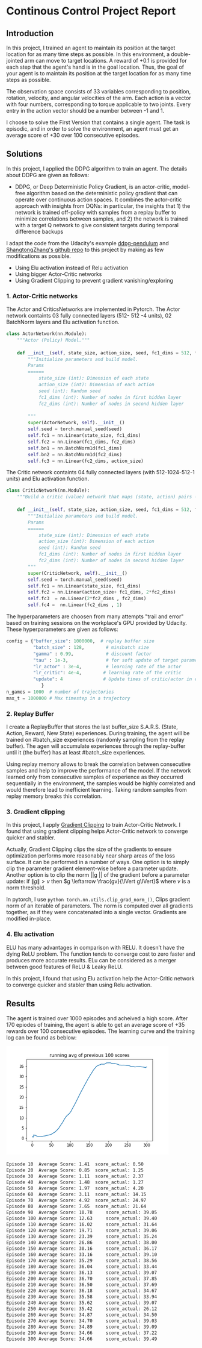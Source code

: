 # Continous Control Project Report

## Introduction

In this project, I trained an agent to maintain its position at the target location for as many time steps as possible. In this environment, a double-jointed arm can move to target locations. A reward of +0.1 is provided for each step that the agent's hand is in the goal location. Thus, the goal of your agent is to maintain its position at the target location for as many time steps as possible.

The observation space consists of 33 variables corresponding to position, rotation, velocity, and angular velocities of the arm. Each action is a vector with four numbers, corresponding to torque applicable to two joints. Every entry in the action vector should be a number between -1 and 1.

I choose to solve the First Version that contains a single agent. The task is episodic, and in order to solve the environment, an agent must get an average score of +30 over 100 consecutive episodes.

## Solutions
In this project, I applied the DDPG algorithm to train an agent. The details about DDPG are given as follows:
* DDPG, or Deep Deterministic Policy Gradient, is an actor-critic, model-free algorithm based on the deterministic policy gradient that can operate over continuous action spaces. It combines the actor-critic approach with insights from DQNs: in particular, the insights that 1) the network is trained off-policy with samples from a replay buffer to minimize correlations between samples, and 2) the network is trained with a target Q network to give consistent targets during temporal difference backups

I adapt the code from the Udacity's example [ddpg-pendulum](https://github.com/udacity/deep-reinforcement-learning/tree/master/ddpg-pendulum) and [ShangtongZhang's github repo](https://github.com/ShangtongZhang/reinforcement-learning-an-introduction) to this project by making as few modifications as possible.

- Using Elu activation instead of Relu activation
- Using bigger Actor-Critic networks
- Using Gradient Clipping to prevent gradient vanishing/exploring

### 1. Actor-Critic networks

The Actor and CriticsNetworks are implemented in Pytorch. The Actor network containts 03 fully connected layers (512- 512 -4 units), 02 BatchNorm layers and Elu activation function. 

```python
class ActorNetwork(nn.Module):
    """Actor (Policy) Model."""

    def __init__(self, state_size, action_size, seed, fc1_dims = 512, fc2_dims = 512):
        """Initialize parameters and build model.
        Params
        ======
            state_size (int): Dimension of each state
            action_size (int): Dimension of each action
            seed (int): Random seed
            fc1_dims (int): Number of nodes in first hidden layer
            fc2_dims (int): Number of nodes in second hidden layer            

        """
        super(ActorNetwork, self).__init__()
        self.seed = torch.manual_seed(seed)
        self.fc1 = nn.Linear(state_size, fc1_dims)
        self.fc2 = nn.Linear(fc1_dims, fc2_dims)
        self.bn1 = nn.BatchNorm1d(fc1_dims)
        self.bn2 = nn.BatchNorm1d(fc2_dims)
        self.fc3 = nn.Linear(fc2_dims, action_size) 
```

The Critic network containts 04 fully connected layers (with 512-1024-512-1 units) and Elu activation function.

```python
class CriticNetwork(nn.Module):
    """Build a critic (value) network that maps (state, action) pairs -> Q-values."""

    def __init__(self, state_size, action_size, seed, fc1_dims = 512, fc2_dims = 512):
        """Initialize parameters and build model.
        Params
        ======
            state_size (int): Dimension of each state
            action_size (int): Dimension of each action
            seed (int): Random seed
            fc1_dims (int): Number of nodes in first hidden layer
            fc2_dims (int): Number of nodes in second hidden layer
        """
        super(CriticNetwork, self).__init__()
        self.seed = torch.manual_seed(seed)
        self.fc1 = nn.Linear(state_size, fc1_dims)
        self.fc2 = nn.Linear(action_size+ fc1_dims, 2*fc2_dims)
        self.fc3  = nn.Linear(2*fc2_dims , fc2_dims)  
        self.fc4 =  nn.Linear(fc2_dims , 1)
```

The hyperparameters are choosen from many attempts "trail and error" based on training sessions on the workplace's GPU provided by Udacity. These hyperparameters are given as follows:

```python
config = {"buffer_size": 1000000,  # replay buffer size
          "batch_size" : 128,        # minibatch size
          "gamma" : 0.99,            # discount factor
          "tau" : 1e-3,              # for soft update of target parameters
          "lr_actor" : 3e-4,         # learning rate of the actor 
          "lr_critic": 4e-4,        # learning rate of the critic
          "update": 4               # Update times of critic/actor in each trajectory
             }
n_games = 1000  # number of trajectories
max_t = 1000000 # Max timestep in a trajectory
```
### 2. Replay Buffer 
I create a ReplayBuffer that stores the last buffer_size S.A.R.S. (State, Action, Reward, New State) experiences.  During training, the agent will be trained on  #batch_size experiences (randomly sampling from the replay buffer). The agen will accumulate experiences through the replay-buffer until it (the buffer) has at least #batch_size experiences. 

Using replay memory allows to break the correlation between consecutive samples and help to improve the performance of the model. If the network learned only from consecutive samples of experience as they occurred sequentially in the environment, the samples would be highly correlated and would therefore lead to inefficient learning. Taking random samples from replay memory breaks this correlation.

### 3. Gradient clipping
In this project, I apply [Gradient Clipping](https://paperswithcode.com/method/gradient-clipping) to train Actor-Critic Network. I found that using gradient clipping helps Actor-Critic network to converge quicker and stabler.

Actually, Gradient Clipping clips the size of the gradients to ensure optimization performs more reasonably near sharp areas of the loss surface. It can be performed in a number of ways. One option is to simply clip the parameter gradient element-wise before a parameter update. Another option is to clip the norm ||g || of the gradient  before a parameter update:
if $\lVert g\lVert > v$ then  $g \leftarrow \frac{gv}{\lVert g\lVert}$    where  $v$ is a norm threshold.

In pytorch, I use ```python torch.nn.utils.clip_grad_norm_()```, Clips gradient norm of an iterable of parameters. The norm is computed over all gradients together, as if they were concatenated into a single vector. Gradients are modified in-place.

### 4. Elu activation

ELU has many advantages in comparison with RELU. It doesn’t have the dying ReLU problem. The function tends to converge cost to zero faster and produces more accurate results. ELu can be considered as a merger between good features of ReLU & Leaky ReLU.

In this project, I found that using Elu activation help the Actor-Critic network to converge quicker and stabler than using Relu activation.

## Results
The agent is trained over 1000 episodes and acheived a high score. After 170 epiodes of training, the agent is able to get an average score of +35 rewards over 100 consecutive episodes. The learning curve and the training log can be found as beblow:

![fig](./fig.png "learning Curve")

```
Episode 10	Average Score: 1.41	 score_actual: 0.50
Episode 20	Average Score: 0.85	 score_actual: 1.25
Episode 30	Average Score: 1.11	 score_actual: 2.37
Episode 40	Average Score: 1.48	 score_actual: 1.27
Episode 50	Average Score: 1.97	 score_actual: 4.20
Episode 60	Average Score: 3.11	 score_actual: 14.15
Episode 70	Average Score: 4.92	 score_actual: 24.97
Episode 80	Average Score: 7.65	 score_actual: 21.64
Episode 90	Average Score: 10.78	 score_actual: 39.05
Episode 100	Average Score: 12.63	 score_actual: 39.40
Episode 110	Average Score: 16.02	 score_actual: 31.64
Episode 120	Average Score: 19.71	 score_actual: 39.06
Episode 130	Average Score: 23.39	 score_actual: 35.24
Episode 140	Average Score: 26.86	 score_actual: 38.00
Episode 150	Average Score: 30.16	 score_actual: 36.17
Episode 160	Average Score: 33.16	 score_actual: 39.10
Episode 170	Average Score: 35.29	 score_actual: 38.56
Episode 180	Average Score: 36.04	 score_actual: 33.44
Episode 190	Average Score: 36.13	 score_actual: 39.07
Episode 200	Average Score: 36.70	 score_actual: 37.85
Episode 210	Average Score: 36.50	 score_actual: 37.69
Episode 220	Average Score: 36.18	 score_actual: 34.67
Episode 230	Average Score: 35.58	 score_actual: 33.94
Episode 240	Average Score: 35.62	 score_actual: 39.07
Episode 250	Average Score: 35.42	 score_actual: 26.12
Episode 260	Average Score: 34.87	 score_actual: 34.50
Episode 270	Average Score: 34.70	 score_actual: 39.03
Episode 280	Average Score: 34.89	 score_actual: 39.09
Episode 290	Average Score: 34.66	 score_actual: 37.22
Episode 300	Average Score: 34.66	 score_actual: 39.49
```

